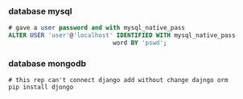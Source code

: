 ### database mysql
```sql
# gave a user password and with mysql_native_pass
ALTER USER 'user'@'localhost' IDENTIFIED WITH mysql_native_pass
                             word BY 'pswd'; 
```

### database mongodb

```shell
# this rep can't connect django add without change dajngo orm
pip install djongo
```

